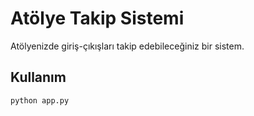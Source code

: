 # Atölye Takip Sistemi

Atölyenizde giriş-çıkışları takip edebileceğiniz bir sistem.

## Kullanım

```python app.py```
